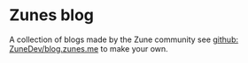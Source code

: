 # Zunes blog

A collection of blogs made by the Zune community see [github: ZuneDev/blog.zunes.me](https://github.com/ZuneDev/blog.zunes.me/) to make your own.
